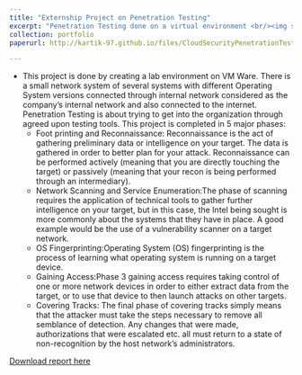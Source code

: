 ```yaml
---
title: "Externship Project on Penetration Testing"
excerpt: "Penetration Testing done on a virtual environment <br/><img src='/images/500x3001.png'>"
collection: portfolio
paperurl: http://kartik-97.github.io/files/CloudSecurityPenetrationTesting.pdf

---
```


* This project is done by creating a lab environment on VM Ware. There is a small network system of
several systems with different Operating System versions connected through internal network
considered as the company’s internal network and also connected to the internet. Penetration Testing
is about trying to get into the organization through agreed upon testing tools. This project is
completed in 5 major phases:
    * Foot printing and Reconnaissance: Reconnaissance is the act of gathering preliminary data or
    intelligence on your target. The data is gathered in order to better plan for your attack.
    Reconnaissance can be performed actively (meaning that you are directly touching the target)
    or passively (meaning that your recon is being performed through an intermediary).
    * Network Scanning and Service Enumeration:The phase of scanning requires the application of
    technical tools to gather further intelligence on your target, but in this case, the Intel being
    sought is more commonly about the systems that they have in place. A good example would
    be the use of a vulnerability scanner on a target network.
    * OS Fingerprinting:Operating System (OS) fingerprinting is the process of learning what
    operating system is running on a target device.
    * Gaining Access:Phase 3 gaining access requires taking control of one or more network
    devices in order to either extract data from the target, or to use that device to then launch
    attacks on other targets.
    * Covering Tracks: The final phase of covering tracks simply means that the attacker must take
    the steps necessary to remove all semblance of detection. Any changes that were made,
    authorizations that were escalated etc. all must return to a state of non-recognition by the host
    network’s administrators.

[Download report here](http://kartik-97.github.io/files/PenetrationTesting.pdf)

